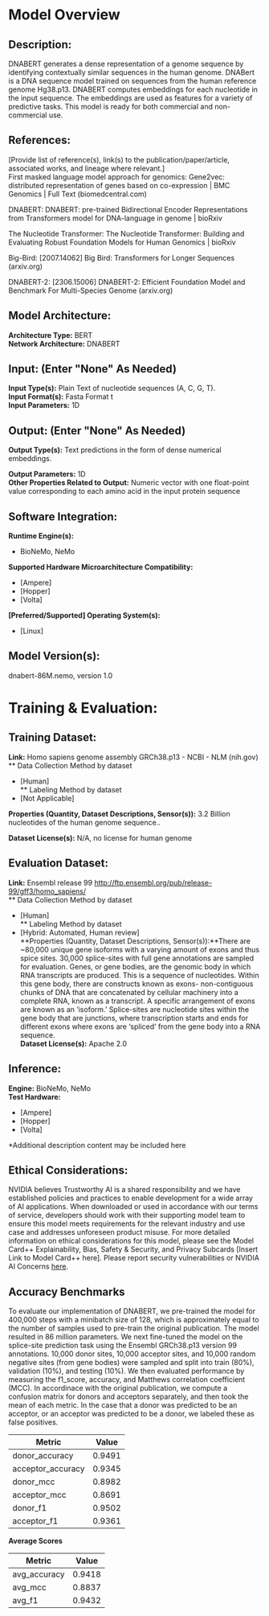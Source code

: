# Model Overview

## Description:

DNABERT generates a dense representation of a genome sequence by identifying contextually similar sequences in the human genome. DNABert is a DNA sequence model trained on sequences from the human reference genome Hg38.p13. DNABERT computes embeddings for each nucleotide in the input sequence. The embeddings are used as features for a variety of predictive tasks. This model is ready for both commercial and non-commercial use.



## References:
[Provide list of reference(s), link(s) to the publication/paper/article, associated works, and lineage where relevant.]  <br> 
First masked language model approach for genomics: Gene2vec: distributed representation of genes based on co-expression | BMC Genomics | Full Text (biomedcentral.com)

DNABERT: DNABERT: pre-trained Bidirectional Encoder Representations from Transformers model for DNA-language in genome | bioRxiv

The Nucleotide Transformer: The Nucleotide Transformer: Building and Evaluating Robust Foundation Models for Human Genomics | bioRxiv

Big-Bird: [2007.14062] Big Bird: Transformers for Longer Sequences (arxiv.org)

DNABERT-2: [2306.15006] DNABERT-2: Efficient Foundation Model and Benchmark For Multi-Species Genome (arxiv.org)



## Model Architecture: 
**Architecture Type:** BERT  <br>
**Network Architecture:** DNABERT <br>

## Input: (Enter "None" As Needed)
**Input Type(s):** Plain Text of nucleotide sequences (A, C, G, T). <br>
**Input Format(s):** Fasta Format t<br>
**Input Parameters:** 1D <br>


## Output: (Enter "None" As Needed)
**Output Type(s):** Text predictions in the form of dense numerical embeddings. <br>

**Output Parameters:** 1D <br>
**Other Properties Related to Output:** Numeric vector with one float-point value corresponding to each amino acid in the input protein sequence <br> 


## Software Integration:
**Runtime Engine(s):** 
* BioNeMo, NeMo <br>

**Supported Hardware Microarchitecture Compatibility:** <br>
* [Ampere] <br>
* [Hopper] <br>
* [Volta] <br>

**[Preferred/Supported] Operating System(s):** <br>
* [Linux] <br>

## Model Version(s): 
dnabert-86M.nemo, version 1.0  <br>


# Training & Evaluation: 

## Training Dataset:


**Link:** Homo sapiens genome assembly GRCh38.p13 - NCBI - NLM (nih.gov) <br>
** Data Collection Method by dataset <br>
* [Human] <br>
** Labeling Method by dataset <br>
* [Not Applicable] <br>

**Properties (Quantity, Dataset Descriptions, Sensor(s)):** 3.2 Billion nucleotides of the human genome sequence.. <br>

**Dataset License(s):** N/A, no license for human genome <br>

## Evaluation Dataset:
**Link:** Ensembl release 99 http://ftp.ensembl.org/pub/release-99/gff3/homo_sapiens/ <br>
** Data Collection Method by dataset <br>
* [Human] <br>
** Labeling Method by dataset <br>
* [Hybrid: Automated, Human review] <br>
**Properties (Quantity, Dataset Descriptions, Sensor(s)):**There are ~80,000 unique gene isoforms with a varying amount of exons and thus spice sites. 30,000 splice-sites with full gene annotations are sampled for evaluation. Genes, or gene bodies, are the genomic body in which RNA transcripts are produced. This is a sequence of nucleotides. Within this gene body, there are constructs known as exons- non-contiguous chunks of DNA that are concatenated by cellular machinery into a complete RNA, known as a transcript. A specific arrangement of exons are known as an ‘isoform.’ Splice-sites are nucleotide sites within the gene body that are junctions, where transcription starts and ends for different exons where exons are ‘spliced’ from the gene body into a RNA sequence. <br>
**Dataset License(s):** Apache 2.0 <br>

## Inference:
**Engine:** BioNeMo, NeMo <br>
**Test Hardware:** <br>
* [Ampere] <br>
* [Hopper] <br>
* [Volta]  <br>


*Additional description content may be included here

## Ethical Considerations:
NVIDIA believes Trustworthy AI is a shared responsibility and we have established policies and practices to enable development for a wide array of AI applications.  When downloaded or used in accordance with our terms of service, developers should work with their supporting model team to ensure this model meets requirements for the relevant industry and use case and addresses unforeseen product misuse.  For more detailed information on ethical considerations for this model, please see the Model Card++ Explainability, Bias, Safety & Security, and Privacy Subcards [Insert Link to Model Card++ here].  Please report security vulnerabilities or NVIDIA AI Concerns [here](https://www.nvidia.com/en-us/support/submit-security-vulnerability/).

## Accuracy Benchmarks

To evaluate our implementation of DNABERT, we pre-trained the model for 400,000 steps with a minibatch size of 128, which is approximately equal to the number of samples used to pre-train the original publication. The model resulted in 86 million parameters. We next fine-tuned the model on the splice-site prediction task using the Ensembl GRCh38.p13 version 99 annotations. 10,000 donor sites, 10,000 acceptor sites, and 10,000 random negative sites (from gene bodies) were sampled and split into train (80%), validation (10%), and testing (10%). We then evaluated performance by measuring the f1_score, accuracy, and Matthews correlation coefficient (MCC). In accordinace with the original publication, we compute a confusion matrix for donors and acceptors separately, and then took the mean of each metric. In the case that a donor was predicted to be an acceptor, or an acceptor was predicted to be a donor, we labeled these as false positives.

| Metric           | Value               |
|------------------|---------------------|
| donor_accuracy   | 0.9491  |
| acceptor_accuracy| 0.9345  |
| donor_mcc        | 0.8982  |
| acceptor_mcc     | 0.8691  |
| donor_f1         | 0.9502  |
| acceptor_f1      | 0.9361  |

**Average Scores**

| Metric        | Value               |
|---------------|---------------------|
| avg_accuracy  | 0.9418  |
| avg_mcc       | 0.8837  |
| avg_f1        | 0.9432  |

